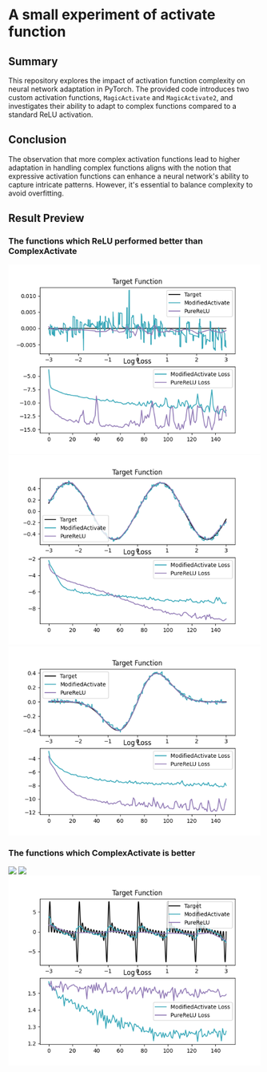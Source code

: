 # A small experiment of activate function

## Summary
This repository explores the impact of activation function complexity on neural network adaptation in PyTorch. The provided code introduces two custom activation functions, `MagicActivate` and `MagicActivate2`, and investigates their ability to adapt to complex functions compared to a standard ReLU activation.

## Conclusion
The observation that more complex activation functions lead to higher adaptation in handling complex functions aligns with the notion that expressive activation functions can enhance a neural network's ability to capture intricate patterns. However, it's essential to balance complexity to avoid overfitting.

## Result Preview

### The functions which ReLU performed better than ComplexActivate
![](/assets/relu_win/result_0.png)
![](/assets/relu_win/result_sin(x)cos(x).png)
![](/assets/relu_win/result_exp(-x2)sin(x).png)
### The functions which ComplexActivate is better
![](/assets/modified_win/result_cos(exp(x))+sin(exp(-x)).png)
![](/assets/modified_win/result_exp(floor(x)+cos(x))-floor(x).png)
![](/assets/modified_win/result_fur.png)
